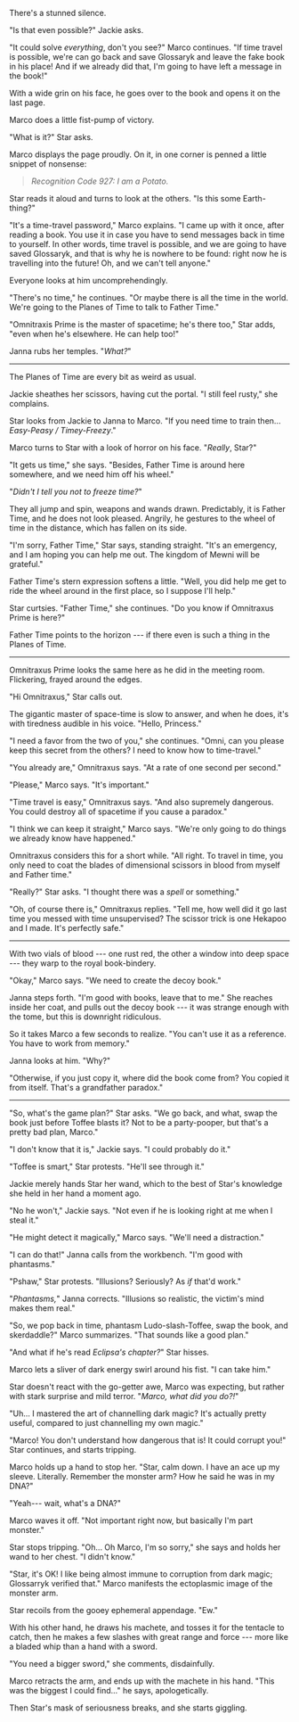 There's a stunned silence.

"Is that even possible?" Jackie asks.

"It could solve _everything_, don't you see?" Marco continues. "If time travel is possible,
we're can go back and save Glossaryk and leave the fake book in his place! And if we already
did that, I'm going to have left a message in the book!"

With a wide grin on his face, he goes over to the book and opens it on the last page.

Marco does a little fist-pump of victory. 

"What is it?" Star asks.

Marco displays the page proudly. On it, in one corner is penned a little snippet of nonsense:

> _Recognition Code 927: I am a Potato._

Star reads it aloud and turns to look at the others. "Is this some Earth-thing?"

"It's a time-travel password," Marco explains. "I came up with it once, after reading
a book. You use it in case you have to send messages back in time to yourself. In other
words, time travel is possible, and we are going to have saved Glossaryk, and that is
why he is nowhere to be found: right now he is travelling into the future! Oh,
and we can't tell anyone."

Everyone looks at him uncomprehendingly.

"There's no time," he continues. "Or maybe there is all the time in the world. We're going to
the Planes of Time to talk to Father Time."

"Omnitraxis Prime is the master of spacetime; he's there too," Star adds, "even when he's elsewhere. He can
help too!"

Janna rubs her temples. "_What?_"

----

The Planes of Time are every bit as weird as usual.

Jackie sheathes her scissors, having cut the portal. "I still feel rusty," she complains.

Star looks from Jackie to Janna to Marco. "If you need time to train then... _Easy-Peasy / Timey-Freezy_."

Marco turns to Star with a look of horror on his face. "_Really_, Star?"

"It gets us time," she says. "Besides, Father Time is around here somewhere, and we need him
off his wheel."

"_Didn't I tell you not to freeze time?_"

They all jump and spin, weapons and wands drawn. Predictably, it is Father Time,
and he does not look pleased. Angrily, he gestures to the wheel of time in the distance,
which has fallen on its side.

"I'm sorry, Father Time," Star says, standing straight. "It's an emergency, and I am hoping
you can help me out. The kingdom of Mewni will be grateful."

Father Time's stern expression softens a little. "Well, you did help me get to ride the
wheel around in the first place, so I suppose I'll help."

Star curtsies. "Father Time," she continues. "Do you know if Omnitraxus Prime is here?"

Father Time points to the horizon --- if there even is such a thing in the Planes of Time.

----

Omnitraxus Prime looks the same here as he did in the meeting room. Flickering,
frayed around the edges.

"Hi Omnitraxus," Star calls out.

The gigantic master of space-time is slow to answer, and when he does, it's with
tiredness audible in his voice. "Hello, Princess."

"I need a favor from the two of you," she continues. "Omni, can you please keep this
secret from the others? I need to know how to time-travel."

"You already are," Omnitraxus says. "At a rate of one second per second."

"Please," Marco says. "It's important."

"Time travel is easy," Omnitraxus says. "And also supremely dangerous. You could destroy
all of spacetime if you cause a paradox."

"I think we can keep it straight," Marco says. "We're only going to do things we already
know have happened."

Omnitraxus considers this for a short while.
"All right. To travel in time, you only need to coat the blades of dimensional scissors in blood
from myself and Father time."

"Really?" Star asks. "I thought there was a _spell_ or something."

"Oh, of course there is," Omnitraxus replies. "Tell me, how well did it go last time
you messed with time unsupervised? The scissor trick is one Hekapoo and I made. It's perfectly
safe."

----

With two vials of blood --- one rust red, the other a window into deep space --- they warp
to the royal book-bindery.

"Okay," Marco says. "We need to create the decoy book."

Janna steps forth. "I'm good with books, leave that to me." She reaches inside her
coat, and pulls out the decoy book --- it was strange enough with the tome, but this
is downright ridiculous.

So it takes Marco a few seconds to realize. "You can't use it as a reference. You 
have to work from memory."

Janna looks at him. "Why?"

"Otherwise, if you just copy it, where did the book come from? You copied it from
itself. That's a grandfather paradox."

----

"So, what's the game plan?" Star asks. "We go back, and what, swap the book just before
Toffee blasts it? Not to be a party-pooper, but that's a pretty bad plan, Marco."

"I don't know that it is," Jackie says. "I could probably do it."

"Toffee is smart," Star protests. "He'll see through it."

Jackie merely hands Star her wand, which to the best of Star's knowledge
she held in her hand a moment ago.

"No he won't," Jackie says. "Not even if he is looking right at me when I steal it."

"He might detect it magically," Marco says. "We'll need a distraction."

"I can do that!" Janna calls from the workbench. "I'm good with phantasms."

"Pshaw," Star protests. "Illusions? Seriously? As _if_ that'd work."

"_Phantasms,_" Janna corrects. "Illusions so realistic, the victim's mind makes them
real."

"So, we pop back in time, phantasm Ludo-slash-Toffee, swap the book, and skerdaddle?"
Marco summarizes. "That sounds like a good plan."

"And what if he's read _Eclipsa's chapter?_" Star hisses.

Marco lets a sliver of dark energy swirl around his fist. "I can take him."

Star doesn't react with the go-getter awe, Marco was expecting, but rather with
stark surprise and mild terror. "_Marco, what did you do?!_"

"Uh... I mastered the art of channelling dark magic? It's actually pretty useful,
compared to just channelling my own magic."

"Marco! You don't understand how dangerous that is! It could corrupt you!" Star continues,
and starts tripping.

Marco holds up a hand to stop her. "Star, calm down. I have an ace up my sleeve. Literally.
Remember the monster arm? How he said he was in my DNA?"

"Yeah--- wait, what's a DNA?"

Marco waves it off. "Not important right now, but basically I'm part monster."

Star stops tripping. "Oh... Oh Marco, I'm so sorry," she says and holds her wand 
to her chest. "I didn't know."

"Star, it's OK! I like being almost immune to corruption from dark magic;
Glossarryk verified that." Marco manifests the ectoplasmic image of the monster arm.

Star recoils from the gooey ephemeral appendage. "Ew."

With his other hand, he draws his machete, and tosses it for the tentacle to catch, then he makes a few slashes
with great range and force --- more like a bladed whip than a hand with a sword.

"You need a bigger sword," she comments, disdainfully.

Marco retracts the arm, and ends up with the machete in his hand. "This was the biggest I could find..." he
says, apologetically.

Then Star's mask of seriousness breaks, and she starts giggling.
